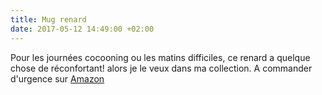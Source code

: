 ```yaml
---
title: Mug renard
date: 2017-05-12 14:49:00 +02:00
---
```


Pour les journées cocooning ou les matins difficiles, ce renard a quelque chose de réconfortant! alors je le veux dans ma collection. A commander d'urgence sur [Amazon](https://www.amazon.fr/s/?ie=UTF8&keywords=mug+renard&tag=googhydr0a8-21&index=aps&hvadid=185203209290&hvpos=1t1&hvnetw=g&hvrand=8349834313025029543&hvpone=&hvptwo=&hvqmt=e&hvdev=c&hvdvcmdl=&hvlocint=&hvlocphy=9040872&hvtargid=kwd-164487610087&ref=pd_sl_56qus7f6va_e)